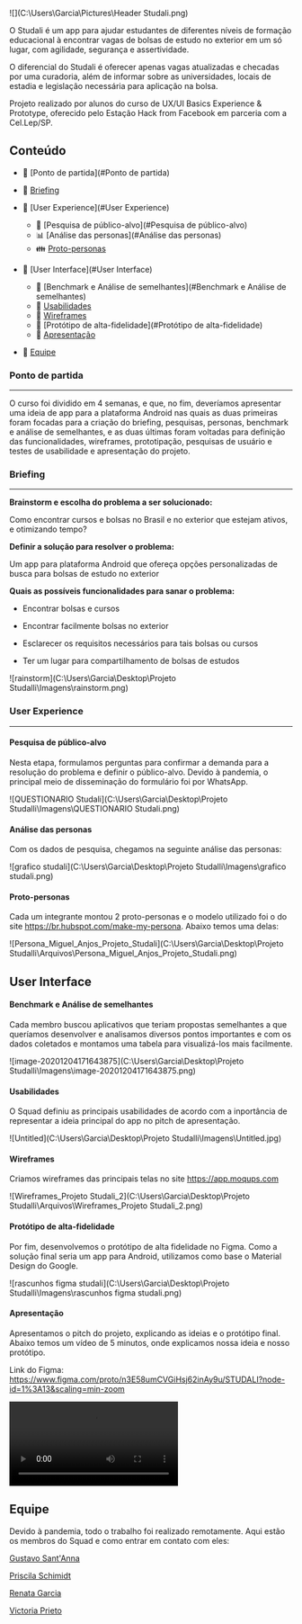 

![](C:\Users\Garcia\Pictures\Header Studali.png)

O Studali é um app para ajudar estudantes de diferentes níveis de formação educacional à encontrar vagas de bolsas de estudo no exterior em um só lugar, com agilidade, segurança e assertividade.

O diferencial do Studali é oferecer apenas vagas atualizadas e checadas por uma curadoria, além de informar sobre as universidades, locais de estadia e legislação necessária para aplicação na bolsa.

Projeto realizado por alunos do curso de UX/UI Basics Experience & Prototype, oferecido pelo Estação Hack from Facebook em parceria com a Cel.Lep/SP.



## Conteúdo

- 🚀 [Ponto de partida](#Ponto de partida)

- :open_file_folder: [Briefing](#Briefing)
- 💬 [User Experience](#User Experience)
  - 📢 [Pesquisa de público-alvo](#Pesquisa de público-alvo)
  - :bar_chart: [Análise das personas](#Análise das personas)
  - :family: [Proto-personas](#Proto-personas)
- :art: [User Interface](#User Interface)
  - :mag_right: [Benchmark e Análise de semelhantes](#Benchmark e Análise de semelhantes)
  - :wrench: [Usabilidades](#Usabilidades)
  - :black_square_button: [Wireframes](#Wireframes)
  - :iphone:  [Protótipo de alta-fidelidade](#Protótipo de alta-fidelidade)
  - :gem: [Apresentação](#Apresentação)
- 👥 [Equipe](#Equipe)



### Ponto de partida

-------------------------------------------------------------------------------------

O curso foi dividido em 4 semanas, e que, no fim, deveríamos apresentar uma ideia de app para a plataforma Android nas quais as duas primeiras foram focadas para a criação do briefing, pesquisas, personas, benchmark e análise de semelhantes, e as duas últimas foram voltadas para definição das funcionalidades, wireframes, prototipação, pesquisas de usuário e testes de usabilidade e apresentação do projeto.



### Briefing

----------------------------

**Brainstorm e escolha do problema a ser solucionado:**

Como encontrar cursos e bolsas no Brasil e no exterior que estejam ativos, e otimizando tempo?

**Definir a solução para resolver o problema:**

Um app para plataforma Android que ofereça opções personalizadas de busca para bolsas de estudo no exterior

**Quais as possíveis funcionalidades para sanar o problema:**

- Encontrar bolsas e cursos

- Encontrar facilmente bolsas no exterior

- Esclarecer os requisitos necessários para tais bolsas ou cursos

- Ter um lugar para compartilhamento de bolsas de estudos


![rainstorm](C:\Users\Garcia\Desktop\Projeto Studalli\Imagens\rainstorm.png)



### User Experience

-------------------------------------------------------------------------------

#### Pesquisa de público-alvo

Nesta etapa, formulamos perguntas para confirmar a demanda para a resolução do problema e definir o público-alvo. Devido à pandemia, o principal meio de disseminação do formulário foi por WhatsApp. 

![QUESTIONARIO Studali](C:\Users\Garcia\Desktop\Projeto Studalli\Imagens\QUESTIONARIO Studali.png)



#### Análise das personas

Com os dados de pesquisa, chegamos na seguinte análise das personas:

![grafico studali](C:\Users\Garcia\Desktop\Projeto Studalli\Imagens\grafico studali.png)

#### Proto-personas

Cada um integrante montou 2 proto-personas e o modelo utilizado foi o do site https://br.hubspot.com/make-my-persona. Abaixo temos uma delas:

![Persona_Miguel_Anjos_Projeto_Studali](C:\Users\Garcia\Desktop\Projeto Studalli\Arquivos\Persona_Miguel_Anjos_Projeto_Studali.png)



## User Interface

#### Benchmark e Análise de semelhantes

Cada membro buscou aplicativos que teriam propostas semelhantes a que queríamos desenvolver e analisamos diversos pontos importantes e com os dados coletados e montamos uma tabela para visualizá-los mais facilmente.

![image-20201204171643875](C:\Users\Garcia\Desktop\Projeto Studalli\Imagens\image-20201204171643875.png)



#### Usabilidades

O Squad definiu as principais usabilidades de acordo com a inportância de representar a ideia principal do app no pitch de apresentação.

![Untitled](C:\Users\Garcia\Desktop\Projeto Studalli\Imagens\Untitled.jpg)



#### Wireframes

Criamos wireframes das principais telas no site https://app.moqups.com

![Wireframes_Projeto Studali_2](C:\Users\Garcia\Desktop\Projeto Studalli\Arquivos\Wireframes_Projeto Studali_2.png)



#### Protótipo de alta-fidelidade

Por fim, desenvolvemos o protótipo de alta fidelidade no Figma. Como a solução final seria um app para Android, utilizamos como base o Material Design do Google.

![rascunhos figma studali](C:\Users\Garcia\Desktop\Projeto Studalli\Imagens\rascunhos figma studali.png)



#### Apresentação

Apresentamos o pitch do projeto, explicando as ideias e o protótipo final. Abaixo temos um vídeo de 5 minutos, onde explicamos nossa ideia e nosso protótipo.

Link do Figma: https://www.figma.com/proto/n3E58umCVGiHsj62inAy9u/STUDALI?node-id=1%3A13&scaling=min-zoom

<video src="C:\Users\Garcia\Desktop\Projeto Studalli\Arquivos\Apresentação Studali.mp4"></video>



## Equipe

Devido à pandemia, todo o trabalho foi realizado remotamente. Aqui estão os membros do Squad e como entrar em contato com eles:

[Gustavo Sant'Anna](https://www.linkedin.com/in/gusttavosant/)

[Priscila Schimidt](https://www.linkedin.com/in/priscilaschimidt/)

[Renata Garcia](https://www.linkedin.com/in/garrrcia/)

[Victoria Prieto](https://www.linkedin.com/in/victoriagprieto/)